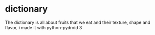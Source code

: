 # dictionary
The dictionary is all about fruits that we eat and their texture, shape and flavor, i made it with python-pydroid 3
